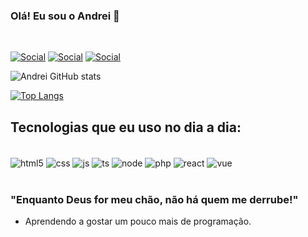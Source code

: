 

### Olá! Eu sou o Andrei 👋

<br>

[![Social](https://img.shields.io/badge/Twitter-1DA1F2?style=for-the-badge&logo=twitter&logoColor=white)](https://twitter.com/andreifer_16)
[![Social](https://img.shields.io/badge/Instagram-E4405F?style=for-the-badge&logo=instagram&logoColor=white)](https://www.instagram.com/andreifer_16/)
[![Social](https://img.shields.io/badge/LinkedIn-0077B5?style=for-the-badge&logo=linkedin&logoColor=white)](https://www.linkedin.com/in/andrei-fernandes-14b7aa233/)


![Andrei GitHub stats](https://github-readme-stats.vercel.app/api?username=andreifer&show_icons=true&theme=tokyonight)

[![Top Langs](https://github-readme-stats.vercel.app/api/top-langs/?username=andreifer&layout=compact)](https://github.com/andreifer/github-readme-stats)

## Tecnologias que eu uso no dia a dia:

<div style="display: inline_block"><br/>
    <img align="center" alt="html5" src="https://img.shields.io/badge/HTML5-E34F26?style=for-the-badge&logo=html5&logoColor=white" />
    <img align="center" alt="css" src="https://img.shields.io/badge/CSS3-1572B6?style=for-the-badge&logo=css3&logoColor=white" />
    <img align="center" alt="js" src="https://img.shields.io/badge/JavaScript-F7DF1E?style=for-the-badge&logo=javascript&logoColor=black" />
    <img align="center" alt="ts" src="https://img.shields.io/badge/TypeScript-007ACC?style=for-the-badge&logo=typescript&logoColor=white" />
    <img align="center" alt="node" src="https://img.shields.io/badge/Node.js-43853D?style=for-the-badge&logo=node.js&logoColor=white" />
    <img align="center" alt="php" src="https://img.shields.io/badge/PHP-777BB4?style=for-the-badge&logo=php&logoColor=white" />
    <img align="center" alt="react" src="https://img.shields.io/badge/React_Native-20232A?style=for-the-badge&logo=react&logoColor=61DAFB" />
    <img align="center" alt="vue" src="https://img.shields.io/badge/Vue.js-35495E?style=for-the-badge&logo=vue.js&logoColor=4FC08D" />
</div>

<br>

### "Enquanto Deus for meu chão, não há quem me derrube!"

- Aprendendo a gostar um pouco mais de programação.